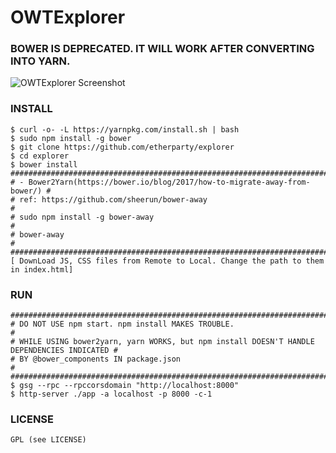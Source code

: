 # OWTExplorer
### BOWER IS DEPRECATED. IT WILL WORK AFTER CONVERTING INTO YARN.
![OWTExplorer Screenshot](http://i.imgur.com/NHFYq0x.png)

### INSTALL
    $ curl -o- -L https://yarnpkg.com/install.sh | bash
    $ sudo npm install -g bower
    $ git clone https://github.com/etherparty/explorer
    $ cd explorer
    $ bower install
    ############################################################################ 
    # - Bower2Yarn(https://bower.io/blog/2017/how-to-migrate-away-from-bower/) #
    # ref: https://github.com/sheerun/bower-away                               # 
    # sudo npm install -g bower-away                                           #
    # bower-away                                                               # 
    ############################################################################
    [ DownLoad JS, CSS files from Remote to Local. Change the path to them in index.html]
### RUN
    #############################################################################################
    # DO NOT USE npm start. npm install MAKES TROUBLE.                                          #                    
    # WHILE USING bower2yarn, yarn WORKS, but npm install DOESN'T HANDLE DEPENDENCIES INDICATED #
    # BY @bower_components IN package.json                                                      #
    #############################################################################################
    $ gsg --rpc --rpccorsdomain "http://localhost:8000"
    $ http-server ./app -a localhost -p 8000 -c-1

### LICENSE
    GPL (see LICENSE)
